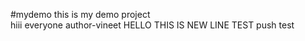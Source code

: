 #mydemo
this is my demo project
<br>
hiii everyone
author-vineet
HELLO THIS IS NEW LINE TEST
push test